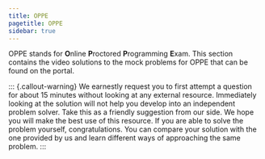 ```yaml
---
title: OPPE
pagetitle: OPPE
sidebar: true
---
```


OPPE stands for **O**nline **P**roctored **P**rogramming **E**xam. This section contains the video solutions to the mock problems for OPPE that can be found on the portal.

::: {.callout-warning}
We earnestly request you to first attempt a question for about $15$ minutes without looking at any external resource. Immediately looking at the solution will not help you develop into an independent problem solver. Take this as a friendly suggestion from our side. We hope you will make the best use of this resource. If you are able to solve the problem yourself, congratulations. You can compare your solution with the one provided by us and learn different ways of approaching the same problem.
:::
